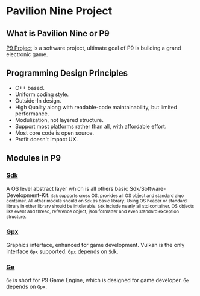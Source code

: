 # Pavilion Nine Project

## What is Pavilion Nine or P9
[P9 Project](https://github.com/DexterDreeeam/P9) is a software project, ultimate goal of P9 is building a grand electronic game.

## Programming Design Principles
* C++ based.
* Uniform coding style.
* Outside-In design.
* High Quality along with readable-code maintainability, but limited performance.
* Modulization, not layered structure.
* Support most platforms rather than all, with affordable effort.
* Most core code is open source.
* Profit doesn't impact UX.

## Modules in P9
### [Sdk](https://github.com/DexterDreeeam/P9/tree/main/Sdk)
  A OS level abstract layer which is all others basic Sdk/Software-Development-Kit.
  <small>
    `Sdk` supports cross OS, provides all OS object and standard algo container. All other module should on `Sdk` as basic library. Using OS header or standard library in other library should be intolerable.
    `Sdk` include nearly all std container, OS objects like event and thread, reference object, json formatter and even standard exception structure.
  </small>
### [Gpx](https://github.com/DexterDreeeam/P9/tree/main/Gpx)
  Graphics interface, enhanced for game development. Vulkan is the only interface `Gpx` supported. `Gpx` depends on `Sdk`.
### [Ge](https://github.com/DexterDreeeam/P9/tree/main/Ge)
  `Ge` is short for P9 Game Engine, which is designed for game developer. `Ge` depends on `Gpx`.
